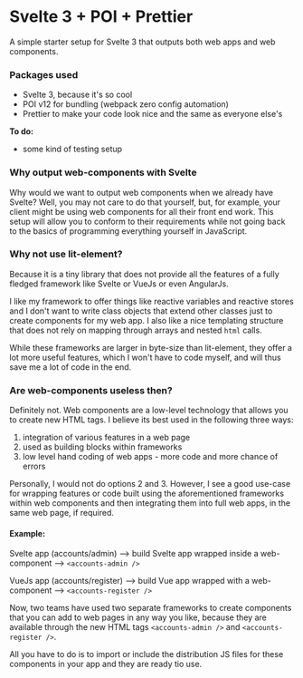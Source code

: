 # Svelte 3 + POI + Prettier

A simple starter setup for Svelte 3 that outputs both web apps and web components. 

### Packages used

- Svelte 3, because it's so cool
- POI v12 for bundling (webpack zero config automation)
- Prettier to make your code look nice and the same as everyone else's

**To do:**
- some kind of testing setup

### Why output web-components with Svelte

Why would we want to output web components when we already have Svelte? Well, you may not care to do that yourself, but, for example, your client might be using web components for all their front end work. This setup will allow you to conform to their requirements while not going back to the basics of programming everything yourself in JavaScript.

### Why not use lit-element?

Because it is a tiny library that does not provide all the features of a fully fledged framework like Svelte or VueJs or even AngularJs.

I like my framework to offer things like reactive variables and reactive stores and I don't want to write class objects that extend other classes just to create components for my web app. I also like a nice templating structure that does not rely on mapping through arrays and nested `html` calls. 

While these frameworks are larger in byte-size than lit-element, they offer a lot more useful features, which I won't have to code myself, and will thus save me a lot of code in the end.

### Are web-components useless then?

Definitely not. Web components are a low-level technology that allows you to create new HTML tags. I believe its best used in the following three ways:

1. integration of various features in a web page
2. used as building blocks within frameworks
3. low level hand coding of web apps - more code and more chance of errors 

Personally, I would not do options 2 and 3. However, I see a good use-case for wrapping features or code built using the aforementioned frameworks within web components and then integrating them into full web apps, in the same web page, if required.

#### Example:
 
Svelte app (accounts/admin) --> build Svelte app wrapped inside a web-component --> `<accounts-admin />`

VueJs app (accounts/register) --> build Vue app wrapped with a web-component --> `<accounts-register />`

Now, two teams have used two separate frameworks to create components that you can add to web pages in any way you like, because they are available through the new HTML tags `<accounts-admin />` and `<accounts-register />`.

All you have to do is to import or include the distribution JS files for these components in your app and they are ready tio use.

